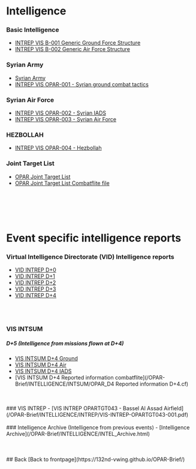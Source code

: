 # Intelligence


### Basic Intelligence
- [INTREP VIS B-001 Generic Ground Force Structure](https://raw.githubusercontent.com/132nd-vWing/VIS/master/BASIC/PUBLISHED/INTREP%20VIS%20B-001%20Generic%20Ground%20Force%20Structure%20v1.0.pdf)
- [INTREP VIS B-002 Generic Air Force Structure](https://raw.githubusercontent.com/132nd-vWing/VIS/master/BASIC/PUBLISHED/INTREP%20VIS%20B-002%20Generic%20Air%20Force%20Structure%20v1.0.pdf)



### Syrian Army
- [Syrian Army](/OPAR-Brief/INTELLIGENCE/Syrian_Army.html)
- [INTREP VIS OPAR-001 - Syrian ground combat tactics](https://raw.githubusercontent.com/132nd-vWing/VIS/master/OPAR/PUBLISHED/INTREP%20VIS%20OPAR-001%20-%20Syrian%20ground%20combat%20tactics.pdf)



### Syrian Air Force
- [INTREP VIS OPAR-002 - Syrian IADS](https://raw.githubusercontent.com/132nd-vWing/VIS/master/OPAR/PUBLISHED/INTREP%20VIS%20OPAR-002%20-%20Syrian%20IADS.pdf)
- [INTREP VIS OPAR-003 - Syrian Air Force](https://raw.githubusercontent.com/132nd-vWing/VIS/master/OPAR/PUBLISHED/INTREP%20VIS%20OPAR-003%20-%20Syrian%20Air%20Force.pdf)



### HEZBOLLAH
- [INTREP VIS OPAR-004 - Hezbollah](https://raw.githubusercontent.com/132nd-vWing/VIS/master/OPAR/PUBLISHED/INTREP%20VIS%20OPAR-004%20-%20HEZBOLLAH%20ground%20combat%20tactics.pdf)



### Joint Target List
- [OPAR Joint Target List](https://drive.google.com/file/d/1sj0ZohVA3rMIcz1QElkeV5sJuG8QJEQg/view?usp=sharing)
- [OPAR Joint Target List Combatflite file](https://github.com/132nd-vWing/VIS/raw/master/OPAR/WORKSPACE/OPAR_VIS_JOINT_TARGET_LIST_OVERLAY.cf)

<br>
<br>
<br>
<br>

# Event specific intelligence reports

### Virtual Intelligence Directorate (VID) Intelligence reports
- [VID INTREP D+0](/OPAR-Brief/INTELLIGENCE/VID/OPAR_VID_INTREP_D0.pdf) 
- [VID INTREP D+1](/OPAR-Brief/INTELLIGENCE/VID/OPAR_VID_INTREP_D1.pdf) 
- [VID INTREP D+2](/OPAR-Brief/INTELLIGENCE/VID/OPAR_VID_INTREP_D2.pdf) 
- [VID INTREP D+3](/OPAR-Brief/INTELLIGENCE/VID/OPAR_VID_INTREP_D3.pdf) 
- [VID INTREP D+4](/OPAR-Brief/INTELLIGENCE/VID/OPAR_VID_INTREP_D4.pdf) 
<br>
<br>

### VIS INTSUM
##### D+5 (Intelligence from missions flown at D+4)
- [VIS INTSUM D+4 Ground](/OPAR-Brief/INTELLIGENCE/INTSUM/VIS_INTSUM_D4_Ground.pdf) 
- [VIS INTSUM D+4 Air](/OPAR-Brief/INTELLIGENCE/INTSUM/VIS_INTSUM_D4_AIR.pdf) 
- [VIS INTSUM D+4 IADS](/OPAR-Brief/INTELLIGENCE/INTSUM/VIS_INTSUM_D4_IADS.pdf)
- [VIS INTSUM D+4 Reported information combatflite](/OPAR-Brief/INTELLIGENCE/INTSUM/OPAR_D4 Reported information D+4.cf) 

<br>
<br>
### VIS INTREP
- [VIS INTREP OPARTGT043 - Bassel Al Assad Airfield](/OPAR-Brief/INTELLIGENCE/INTREP/VIS-INTREP-OPARTGT043-001.pdf) 

<br>
<br>
### Intelligence Archive (Intelligence from previous events)
- [Intelligence Archive](/OPAR-Brief/INTELLIGENCE/INTEL_Archive.html)
<br>
<br>
<br>
<br>
## Back
[Back to frontpage](https://132nd-vwing.github.io/OPAR-Brief/)